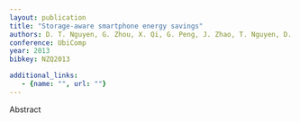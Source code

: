 ```yaml
---
layout: publication
title: "Storage-aware smartphone energy savings"
authors: D. T. Nguyen, G. Zhou, X. Qi, G. Peng, J. Zhao, T. Nguyen, D. Le
conference: UbiComp
year: 2013
bibkey: NZQ2013

additional_links:
   - {name: "", url: ""}
---
```

Abstract
